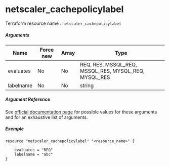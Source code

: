 # netscaler_cachepolicylabel

Terraform resource name : ```netscaler_cachepolicylabel```

##### Arguments

| Name | Force new | Array | Type |
|----|----|----|----|
|evaluates|No|No|REQ, RES, MSSQL_REQ, MSSQL_RES, MYSQL_REQ, MYSQL_RES|
|labelname|No|No|string|

##### Argument Reference

See [official documentation page](https://developer-docs.citrix.com/projects/netscaler-nitro-api/en/11.0/configuration/integrated-caching/cachepolicylabel/cachepolicylabel/) for possible values for these arguments and for an exhaustive list of arguments.

##### Exemple

```
resource "netscaler_cachepolicylabel" "<resource_name>" {

    evaluates = "REQ"
    labelname = "abc"
}
```

